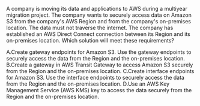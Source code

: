 A company is moving its data and applications to AWS during a multiyear migration
project. The company wants to securely access data on Amazon S3 from the company's
AWS Region and from the company's on-premises location. The data must not traverse
the internet. The company has established an AWS Direct Connect connection between
its Region and its on-premises location.
Which solution will meet these requirements?

A.Create gateway endpoints for Amazon S3. Use the gateway endpoints to securely
access the data from the Region and the on-premises location.
B.Create a gateway in AWS Transit Gateway to access Amazon S3 securely from the
Region and the on-premises location.
C.Create interface endpoints for Amazon S3. Use the interface endpoints to securely
access the data from the Region and the on-premises location.
D.Use an AWS Key Management Service (AWS KMS) key to access the data securely from
the Region and the on-premises location.